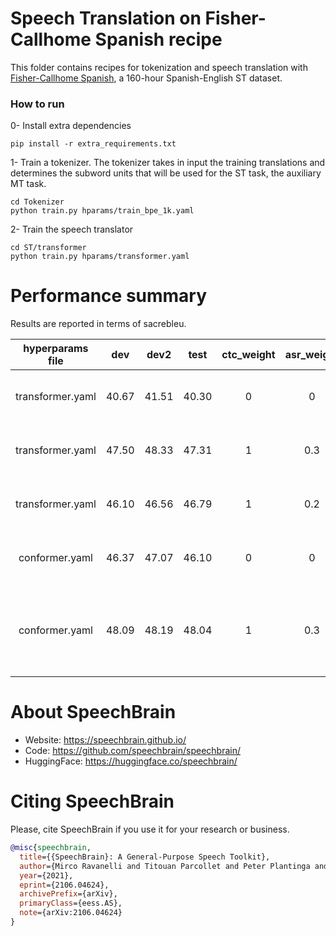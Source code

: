 # Speech Translation on Fisher-Callhome Spanish recipe
This folder contains recipes for tokenization and speech translation with [Fisher-Callhome Spanish](https://catalog.ldc.upenn.edu/LDC2014T23), a 160-hour Spanish-English ST dataset.

### How to run
0- Install extra dependencies
```
pip install -r extra_requirements.txt
```

1- Train a tokenizer. The tokenizer takes in input the training translations and determines the subword units that will be used for the ST task, the auxiliary MT task.

```
cd Tokenizer
python train.py hparams/train_bpe_1k.yaml
```

2- Train the speech translator
```
cd ST/transformer
python train.py hparams/transformer.yaml
```

# Performance summary
Results are reported in terms of sacrebleu.

| hyperparams file | dev   | dev2   | test   | ctc_weight | asr_weight | mt_weight | Model | GPUs               |
|:----------------:|:-----:| :-----:| :-----:| :--------: | :--------: | :-------: | :-------: | :----------------: |
| transformer.yaml | 40.67 | 41.51  | 40.30  | 0          | 0          | 0         | Not Avail. | 2xRTX 2080 Ti 11GB |
| transformer.yaml | 47.50 | 48.33  | 47.31  | 1          | 0.3        | 0         | [Model](https://drive.google.com/drive/folders/1wd4iWuFimZBanBDeZSPFjxM1m4LovXdb?usp=sharing) | 2xRTX 2080 Ti 11GB |
| transformer.yaml | 46.10 | 46.56  | 46.79  | 1          | 0.2        | 0.2       | Not Avail. | 2xRTX 2080 Ti 11GB |
| conformer.yaml   | 46.37 | 47.07  | 46.10  | 0          | 0          | 0         | Not Avail. | 2xRTX 2080 Ti 11GB |
| conformer.yaml   | 48.09 | 48.19  | 48.04  | 1          | 0.3        | 0         | [Model](https://drive.google.com/drive/folders/1hlMOy1yutwkcXgKIW7tMa5WEe1ixhLaU?usp=sharing) | 1xTesla A100 (works with 2xRTX 2080 Ti) |

# **About SpeechBrain**
- Website: https://speechbrain.github.io/
- Code: https://github.com/speechbrain/speechbrain/
- HuggingFace: https://huggingface.co/speechbrain/


# **Citing SpeechBrain**
Please, cite SpeechBrain if you use it for your research or business.

```bibtex
@misc{speechbrain,
  title={{SpeechBrain}: A General-Purpose Speech Toolkit},
  author={Mirco Ravanelli and Titouan Parcollet and Peter Plantinga and Aku Rouhe and Samuele Cornell and Loren Lugosch and Cem Subakan and Nauman Dawalatabad and Abdelwahab Heba and Jianyuan Zhong and Ju-Chieh Chou and Sung-Lin Yeh and Szu-Wei Fu and Chien-Feng Liao and Elena Rastorgueva and François Grondin and William Aris and Hwidong Na and Yan Gao and Renato De Mori and Yoshua Bengio},
  year={2021},
  eprint={2106.04624},
  archivePrefix={arXiv},
  primaryClass={eess.AS},
  note={arXiv:2106.04624}
}
```
